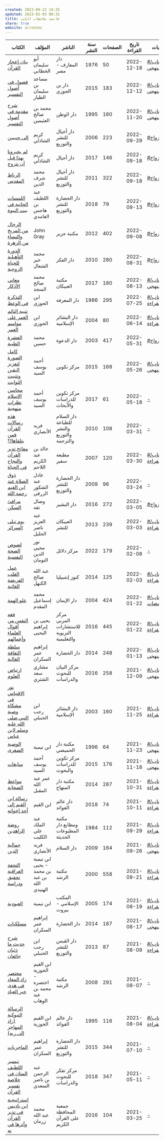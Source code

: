 ```yaml
---  
created: 2022-08-23 14:35  
updated: 2023-01-03 00:31  
title: قائمة ملاحظات الكتب  
share: true  
website: ar/notes  
---  
```

  
| الكتاب                                                                                                                                                                                | المؤلف                                        | الناشر                                      | سنة النشر | الصفحات | تاريخ القراءة | التسميات                                                                                    |  
| ------------------------------------------------------------------------------------------------------------------------------------------------------------------------------------- | --------------------------------------------- | ------------------------------------------- | --------- | ------- | ------------- | ------------------------------------------------------------------------------------------- |  
| <a href='https://notes.yshalsager.com/ar/notes/books/بيان-إعجاز-القرآن'>بيان إعجاز القرآن</a>                                                                                         | أبو سليمان الخطابي                            | دار المعارف - مصر                           | 1976      | 50      | 2022-12-18    | <a href='https://notes.yshalsager.com/ar/tags/كتاب_البناء_المنهجي'>#كتاب/البناء_المنهجي</a> |  
| <a href='https://notes.yshalsager.com/ar/notes/books/فصول-في-أصول-التفسير'>فصول في أصول التفسير</a>                                                                                   | مساعد بن سليمان الطيار                        | دار بن الجوزي                               | 2015      | 183     | 2022-12-12    | <a href='https://notes.yshalsager.com/ar/tags/كتاب_البناء_المنهجي'>#كتاب/البناء_المنهجي</a> |  
| <a href='https://notes.yshalsager.com/ar/notes/books/شرح-مقدمة-في-أصول-التفسير'>شرح مقدمة في أصول التفسير</a>                                                                         | محمد بن صالح العثيمين                         | دار الوطن                                   | 1995      | 160     | 2022-11-20    | <a href='https://notes.yshalsager.com/ar/tags/كتاب_البناء_المنهجي'>#كتاب/البناء_المنهجي</a> |  
| <a href='https://notes.yshalsager.com/ar/notes/books/إلى-حبيبين'>إلى حبيبين</a>                                                                                                       | كريم الشاذلي                                  | دار أجيال للنشر والتوزيع                    | 2006      | 223     | 2022-09-29    | <a href='https://notes.yshalsager.com/ar/tags/كتاب_الزواج'>#كتاب/الزواج</a>                 |  
| <a href='https://notes.yshalsager.com/ar/notes/books/لم-يخبرونا-بهذا-قبل-أن-نتزوج'>لم يخبرونا بهذا قبل أن نتزوج</a>                                                                   | كريم الشاذلي                                  | دار أجيال                                   | 2017      | 146     | 2022-09-18    | <a href='https://notes.yshalsager.com/ar/tags/كتاب_الزواج'>#كتاب/الزواج</a>                 |  
| <a href='https://notes.yshalsager.com/ar/notes/books/الرباط-المقدس'>الرباط المقدس</a>                                                                                                 | محمد شرف الدين                                | دار أجيال للنشر والتوزيع                    | 2011      | 322     | 2022-09-18    | <a href='https://notes.yshalsager.com/ar/tags/كتاب_الزواج'>#كتاب/الزواج</a>                 |  
| <a href='https://notes.yshalsager.com/ar/notes/books/اللمسات-الحانية-في-بيت-النبوة'>اللمسات الحانية في بيت النبوة</a>                                                                 | عبد اللطيف بن هاجس الغامدي                    | دار الحضارة للنشر والتوزيع                  | 2018      | 79      | 2022-09-13    | <a href='https://notes.yshalsager.com/ar/tags/كتاب_الزواج'>#كتاب/الزواج</a>                 |  
| <a href='https://notes.yshalsager.com/ar/notes/books/الرجال-من-المريخ-والنساء-من-الزهرة'>الرجال من المريخ والنساء من الزهرة</a>                                                       | John  Gray                                    | مكتبة جرير                                  | 2012      | 402     | 2022-09-08    | <a href='https://notes.yshalsager.com/ar/tags/كتاب_الزواج'>#كتاب/الزواج</a>                 |  
| <a href='https://notes.yshalsager.com/ar/notes/books/الدورة-التأهيلية-للحياة-الزوجية'>الدورة التأهيلية للحياة الزوجية</a>                                                             | محمد خير الشعال                               | دار الفكر                                   | 2010      | 280     | 2022-08-31    | <a href='https://notes.yshalsager.com/ar/tags/كتاب_الزواج'>#كتاب/الزواج</a>                 |  
| <a href='https://notes.yshalsager.com/ar/notes/books/معاني-الأذكار'>معاني الأذكار</a>                                                                                                 | محمد صالح المنجد                              | مكتبة العبيكان                              | 2017      | 180     | 2022-08-13    | <a href='https://notes.yshalsager.com/ar/tags/كتاب_البناء_المنهجي'>#كتاب/البناء_المنهجي</a> |  
| <a href='https://notes.yshalsager.com/ar/notes/books/التذكرة-في-الوعظ'>التذكرة في الوعظ</a>                                                                                           | ابن الجوزي                                    | دار المعرفة                                 | 1986      | 295     | 2022-07-25    | <a href='https://notes.yshalsager.com/ar/tags/كتاب_قائمة_القراءة'>#كتاب/قائمة_القراءة</a>   |  
| <a href='https://notes.yshalsager.com/ar/notes/books/تنبيه-النائم-الغمر-على-مواسم-العمر'>تنبيه النائم الغمر على مواسم العمر</a>                                                       | ابن الجوزي                                    | دار البشائر اﻹسلامية                        | 2004      | 80      | 2022-06-14    | <a href='https://notes.yshalsager.com/ar/tags/كتاب_قائمة_القراءة'>#كتاب/قائمة_القراءة</a>   |  
| <a href='https://notes.yshalsager.com/ar/notes/books/العشرة-الطيبة'>العشرة الطيبة</a>                                                                                                 | محمد حسين                                     | دار الدعوة                                  | 2003      | 417     | 2022-05-31    | <a href='https://notes.yshalsager.com/ar/tags/كتاب_الزواج'>#كتاب/الزواج</a>                 |  
| <a href='https://notes.yshalsager.com/ar/notes/books/كامل-الصورة-لتعزيز-اليقين-وتثبيت-الثوابت'>كامل الصورة لتعزيز اليقين وتثبيت الثوابت</a>                                           | أحمد يوسف السيد                               | مركز تكوين                                  | 2015      | 168     | 2022-05-26    | <a href='https://notes.yshalsager.com/ar/tags/كتاب_البناء_المنهجي'>#كتاب/البناء_المنهجي</a> |  
| <a href='https://notes.yshalsager.com/ar/notes/books/محاسن-الإسلام-نظرات-منهجية'>محاسن الإسلام نظرات منهجية</a>                                                                       | أحمد يوسف السيد                               | مركز تكوين للدراسات والأبحاث                | 2017      | 61      | 2022-05-18    | <a href='https://notes.yshalsager.com/ar/tags/\-'>\-</a>                                    |  
| <a href='https://notes.yshalsager.com/ar/notes/books/هذه-رسالات-القرآن-فمن-يتلقاها!؟'>هذه رسالات القرآن فمن يتلقاها!؟</a>                                                             | فريد الأنصاري                                 | دار السلام للطباعة والنشر والتوزيع والترجمة | 2010      | 108     | 2022-03-31    | <a href='https://notes.yshalsager.com/ar/tags/\-'>\-</a>                                    |  
| <a href='https://notes.yshalsager.com/ar/notes/books/مفاتح-تدبر-القرآن-والنجاح-في-الحياة'>مفاتح تدبر القرآن والنجاح في الحياة</a>                                                     | خالد بن عبد الكريم اللاحم                     | مطبعة سفير                                  | 2007      | 120     | 2022-03-30    | <a href='https://notes.yshalsager.com/ar/tags/كتاب_قائمة_القراءة'>#كتاب/قائمة_القراءة</a>   |  
| <a href='https://notes.yshalsager.com/ar/notes/books/ذوق-الصلاة-عند-ابن-القيم-رحمه-الله'>ذوق الصلاة عند ابن القيم رحمه الله</a>                                                       | عادل عبد الشكور الزرقي                        | دار الحضارة للنشر والتوزيع                  | 2009      | 96      | 2022-03-24    | <a href='https://notes.yshalsager.com/ar/tags/\-'>\-</a>                                    |  
| <a href='https://notes.yshalsager.com/ar/notes/books/مرافئ-السكن'>مرافئ السكن</a>                                                                                                     | وصال تقه                                      | دار البشير                                  | 2016      | 272     | 2022-03-05    | <a href='https://notes.yshalsager.com/ar/tags/كتاب_الزواج'>#كتاب/الزواج</a>                 |  
| <a href='https://notes.yshalsager.com/ar/notes/books/يوم-تبلى-السرائر'>يوم تبلى السرائر</a>                                                                                           | عبد العزيز ناصر الجليل                        | العبيكان للنشر                              | 2013      | 239     | 2022-03-03    | <a href='https://notes.yshalsager.com/ar/tags/كتاب_قائمة_القراءة'>#كتاب/قائمة_القراءة</a>   |  
| <a href='https://notes.yshalsager.com/ar/notes/books/لصوص-الصحة-النفسية'>لصوص الصحة النفسية</a>                                                                                       | نور محيي الدين النومان                        | مركز دلائل                                  | 2022      | 179     | 2022-02-08    | <a href='https://notes.yshalsager.com/ar/tags/\-'>\-</a>                                    |  
| <a href='https://notes.yshalsager.com/ar/notes/books/عمل-القلب-الفريضة-الغائبة'>عمل القلب الفريضة الغائبة</a>                                                                         | عبد الله صالح الكنهل                          | كنوز إشبيليا                                | 2014      | 125     | 2022-02-03    | <a href='https://notes.yshalsager.com/ar/tags/كتاب_قائمة_القراءة'>#كتاب/قائمة_القراءة</a>   |  
| <a href='https://notes.yshalsager.com/ar/notes/books/علو-الهمة'>علو الهمة</a>                                                                                                         | محمد إسماعيل المقدم                           | دار الإيمان                                 | 2004      | 424     | 2022-01-22    | <a href='https://notes.yshalsager.com/ar/tags/كتاب_ومضات'>#كتاب/ومضات</a>                   |  
| <a href='https://notes.yshalsager.com/ar/notes/books/فقه-النفس-من-أقوال-العلماء-وأعمالهم'>فقه النفس من أقوال العلماء وأعمالهم</a>                                                     | يحيى بن إبراهيم اليحيى                        | مركز المربي للاستشارات التربوية والتعليمية  | 2016      | 445     | 2022-01-22    | <a href='https://notes.yshalsager.com/ar/tags/كتاب_قائمة_القراءة'>#كتاب/قائمة_القراءة</a>   |  
| <a href='https://notes.yshalsager.com/ar/notes/books/سلطة-الثقافة-الغالبة'>سلطة الثقافة الغالبة</a>                                                                                   | إبراهيم عمر السكران                           | دار الحضارة                                 | 2014      | 248     | 2022-01-13    | <a href='https://notes.yshalsager.com/ar/tags/كتاب_البناء_المنهجي'>#كتاب/البناء_المنهجي</a> |  
| <a href='https://notes.yshalsager.com/ar/notes/books/ارتياض-العلوم'>ارتياض العلوم</a>                                                                                                 | مشاري سعد الشثري                              | مركز البيان للبحوث والدراسات                | 2016      | 258     | 2021-12-09    | <a href='https://notes.yshalsager.com/ar/tags/كتاب_البناء_المنهجي'>#كتاب/البناء_المنهجي</a> |  
| <a href='https://notes.yshalsager.com/ar/notes/books/نور-الاقتباس-في-مشكاة-وصية-النبي-صلى-الله-عليه-وسلم-لابن-عباس'>نور الاقتباس في مشكاة وصية النبي صلى الله عليه وسلم لابن عباس</a> | ابن رجب الحنبلي                               | دار البشائر الإسلامية                       | 2003      | 160     | 2021-11-25    | <a href='https://notes.yshalsager.com/ar/tags/كتاب_قائمة_القراءة'>#كتاب/قائمة_القراءة</a>   |  
| <a href='https://notes.yshalsager.com/ar/notes/books/الوصية-الصغرى'>الوصية الصغرى</a>                                                                                                 | ابن تيمية                                     | مكتبة دار الحميضي                           | 1996      | 64      | 2021-11-23    | <a href='https://notes.yshalsager.com/ar/tags/كتاب_البناء_المنهجي'>#كتاب/البناء_المنهجي</a> |  
| <a href='https://notes.yshalsager.com/ar/notes/books/سابغات'>سابغات</a>                                                                                                               | أحمد يوسف السيد                               | مركز تكوين للدراسات والبحوث                 | 2015      | 176     | 2021-11-18    | <a href='https://notes.yshalsager.com/ar/tags/كتاب_البناء_المنهجي'>#كتاب/البناء_المنهجي</a> |  
| <a href='https://notes.yshalsager.com/ar/notes/books/مواعظ-الصحابة'>مواعظ الصحابة</a>                                                                                                 | عمر عبد الله المقبل                           | مكتبة دار المنهاج                           | 2014      | 287     | 2021-10-31    | <a href='https://notes.yshalsager.com/ar/tags/كتاب_قائمة_القراءة'>#كتاب/قائمة_القراءة</a>   |  
| <a href='https://notes.yshalsager.com/ar/notes/books/رسالة-ابن-القيم-إلى-أحد-إخوانه'>رسالة ابن القيم إلى أحد إخوانه</a>                                                               | ابن القيم                                     | دار عالم الفوائد                            | 2018      | 74      | 2021-10-11    | <a href='https://notes.yshalsager.com/ar/tags/كتاب_قائمة_القراءة'>#كتاب/قائمة_القراءة</a>   |  
| <a href='https://notes.yshalsager.com/ar/notes/books/روضة-الزاهدين'>روضة الزاهدين</a>                                                                                                 | عبد الملك علي الكليب                          | مكتبة ومطابع دار المطبوعات الحديثة          | 1984      | 112     | 2021-09-29    | <a href='https://notes.yshalsager.com/ar/tags/كتاب_قائمة_القراءة'>#كتاب/قائمة_القراءة</a>   |  
| <a href='https://notes.yshalsager.com/ar/notes/books/جمالية-الدين'>جمالية الدين</a>                                                                                                   | فريد الأنصاري                                 | دار السلام                                  | 2009      | 164     | 2021-09-26    | <a href='https://notes.yshalsager.com/ar/tags/كتاب_البناء_المنهجي'>#كتاب/البناء_المنهجي</a> |  
| <a href='https://notes.yshalsager.com/ar/notes/books/التحفة-العراقية-تحقيق-ودراسة'>التحفة العراقية تحقيق ودراسة</a>                                                                   | ابن تيمية - يحيى بن محمد بن عبد الله الهنيدي  | مكتبة الرشد                                 | 2000      | 558     | 2021-09-21    | <a href='https://notes.yshalsager.com/ar/tags/كتاب_قائمة_القراءة'>#كتاب/قائمة_القراءة</a>   |  
| <a href='https://notes.yshalsager.com/ar/notes/books/العبودية'>العبودية</a>                                                                                                           | ابن تيمية                                     | المكتب الإسلامي - بيروت                     | 2005      | 174     | 2021-08-19    | <a href='https://notes.yshalsager.com/ar/tags/كتاب_قائمة_القراءة'>#كتاب/قائمة_القراءة</a>   |  
| <a href='https://notes.yshalsager.com/ar/notes/books/مسلكيات'>مسلكيات</a>                                                                                                             | إبراهيم عمر السكران                           | دار الحضارة                                 | 2014      | 187     | 2021-08-17    | <a href='https://notes.yshalsager.com/ar/tags/كتاب_البناء_المنهجي'>#كتاب/البناء_المنهجي</a> |  
| <a href='https://notes.yshalsager.com/ar/notes/books/شرح-حديث-ما-ذئبان-جائعان'>شرح حديث ما ذئبان جائعان</a>                                                                           | ابن رجب الحنبلي                               | دار القبس للنشر والتوزيع                    | 2013      | 87      | 2021-08-09    | <a href='https://notes.yshalsager.com/ar/tags/كتاب_قائمة_القراءة'>#كتاب/قائمة_القراءة</a>   |  
| <a href='https://notes.yshalsager.com/ar/notes/books/مختصر-زاد-المعاد-في-هدى-خير-العباد'>مختصر زاد المعاد في هدى خير العباد</a>                                                       | ابن القيم الجوزية - اختصره محمد بن عبد الوهاب | مكتبة الرشد                                 | 2008      | 291     | 2021-08-07    | <a href='https://notes.yshalsager.com/ar/tags/\-'>\-</a>                                    |  
| <a href='https://notes.yshalsager.com/ar/notes/books/الرسالة-التبوكية-(زاد-المهاجر-إلى-ربه)'>الرسالة التبوكية (زاد المهاجر إلى ربه)</a>                                               | ابن القيم الجوزية                             | دار عالم الفوائد                            | 1995      | 116     | 2021-08-04    | <a href='https://notes.yshalsager.com/ar/tags/كتاب_قائمة_القراءة'>#كتاب/قائمة_القراءة</a>   |  
| <a href='https://notes.yshalsager.com/ar/notes/books/الماجريات'>الماجريات</a>                                                                                                         | إبراهيم عمر السكران                           | دار الحضارة للنشر والتوزيع                  | 2015      | 344     | 2021-07-10    | <a href='https://notes.yshalsager.com/ar/tags/\-'>\-</a>                                    |  
| <a href='https://notes.yshalsager.com/ar/notes/books/تيسير-اللطيف-المنان-في-خلاصة-تفسير-القرآن'>تيسير اللطيف المنان في خلاصة تفسير القرآن</a>                                         | عبد الرحمن بن ناصر السعدي                     | مركز تفكر للبحوث والدراسات                  | 2018      | 347     | 2021-05-11    | <a href='https://notes.yshalsager.com/ar/tags/\-'>\-</a>                                    |  
| <a href='https://notes.yshalsager.com/ar/notes/books/استراتيجية-ابن-باديس-في-تدبر-القرآن-وآثرها-في-نه'>استراتيجية ابن باديس في تدبر القرآن وآثرها في نه</a>                           | محمد عبد الله زرمان                           | جمعية المحافظة على القرآن الكريم            | 2016      | 104     | 2021-03-25    | <a href='https://notes.yshalsager.com/ar/tags/\-'>\-</a>                                    |  
  
